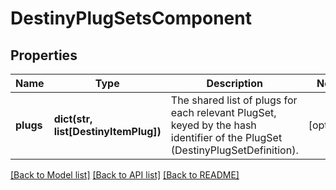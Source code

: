 # DestinyPlugSetsComponent

## Properties
Name | Type | Description | Notes
------------ | ------------- | ------------- | -------------
**plugs** | **dict(str, list[DestinyItemPlug])** | The shared list of plugs for each relevant PlugSet, keyed by the hash identifier of the PlugSet (DestinyPlugSetDefinition). | [optional] 

[[Back to Model list]](../README.md#documentation-for-models) [[Back to API list]](../README.md#documentation-for-api-endpoints) [[Back to README]](../README.md)


